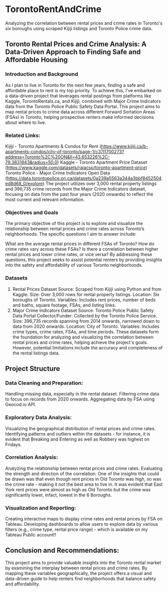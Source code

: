 # TorontoRentAndCrime
Analyzing the correlation between rental prices and crime rates in Toronto's six boroughs using scraped Kijiji listings and Toronto Police crime data.
## Toronto Rental Prices and Crime Analysis: A Data-Driven Approach to Finding Safe and Affordable Housing
### Introduction and Background
As I plan to live in Toronto for the next few years, finding a safe and affordable place to rent is my top priority. To achieve this, I've embarked on a data-driven project that leverages rental postings from platforms like Kaggle, TorontoRentals.ca, and Kijiji, combined with Major Crime Indicators data from the Toronto Police Public Safety Data Portal. This project aims to map rental prices to crime data across different Forward Sortation Areas (FSAs) in Toronto, helping prospective renters make informed decisions about where to live.

### Related Links:
Kijiji - Toronto Apartments & Condos for Rent (https://www.kijiji.ca/b-apartments-condos/city-of-toronto/page-1/c37l1700273?address=Toronto%2C%20ON&ll=43.653226%2C-79.3831843&radius=50.0)
Kaggle - Toronto Apartment Price Dataset (https://www.kaggle.com/datasets/rajacsp/toronto-apartment-price)
Toronto Police - Major Crime Indicators Open Data (https://data.torontopolice.on.ca/datasets/0a239a5563a344a3bbf8452504ed8d68_0/explore)
The project utilizes over 3,000 rental property listings and 396,735 crime records from the Major Crime Indicators dataset, focusing on data from the past four years (2020 onwards) to reflect the most current and relevant information.

### Objectives and Goals
The primary objective of this project is to explore and visualize the relationship between rental prices and crime rates across Toronto’s neighborhoods. The specific questions I aim to answer include:

What are the average rental prices in different FSAs of Toronto?
How do crime rates vary across these FSAs?
Is there a correlation between higher rental prices and lower crime rates, or vice versa?
By addressing these questions, this project seeks to assist potential renters by providing insights into the safety and affordability of various Toronto neighborhoods.

### Datasets
1. Rental Prices Dataset
Source: Scraped from Kijiji using Python and from Kaggle.
Size: Over 3,000 rows for rental property listings.
Location: Six boroughs of Toronto.
Variables: Includes rent prices, number of beds and baths, square footage, FSAs, and listing links.
2. Major Crime Indicators Dataset
Source: Toronto Police Public Safety Data Portal
Collector/Funder: Collected by the Toronto Police Service.
Size: 396,735 records spanning from 2014 onwards, narrowed down to data from 2020 onwards.
Location: City of Toronto.
Variables: Includes crime types, crime rates, FSAs, and time periods.
These datasets form the foundation for analyzing and visualizing the correlation between rental prices and crime rates, helping achieve the project's goals. However, potential limitations include the accuracy and completeness of the rental listings data.

## Project Structure
###  Data Cleaning and Preparation:

Handling missing data, especially in the rental dataset.
Filtering crime data to focus on records from 2020 onwards.
Aggregating data by FSA using Geocod.io API.

### Exploratory Data Analysis:

Visualizing the geographical distribution of rental prices and crime rates.
Identifying patterns and outliers within the datasets - for instance, it is evident that Breaking and Entering as well as Robbery was highest on Fridays.


### Correlation Analysis:

Analyzing the relationship between rental prices and crime rates.
Evaluating the strength and direction of the correlation.
One of the insights that could be drawn was that even though rent prices in Old Toronto was high, so was the crime rate - making it not the best area to live in.
It was evident that East York rent prices were almost as high as Old Toronto but the crime was significantly lower, infact, lowest in the 6 Boroughs.

### Visualization and Reporting:

Creating interactive maps to display crime rates and rental prices by FSA on Tableau.
Developing dashboards to allow users to explore data by various filters (e.g., crime type, rental price range) - which is available on my Tableau Public account!! 

## Conclusion and Recommendations:

This project aims to provide valuable insights into the Toronto rental market by examining the interplay between rental prices and crime rates. By mapping these variables geographically, the project offers a visual and data-driven guide to help renters find neighborhoods that balance safety and affordability.

